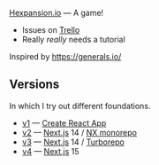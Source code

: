 [Hexpansion.io](https://hexpansion.io/) — A game!

* Issues on [Trello](https://trello.com/b/MYP7a1Gg/hexerals)
* Really *really* needs a tutorial

Inspired by https://generals.io/

## Versions

In which I try out different foundations.

* [v1](/neolefty/hexerals/tree/main/v1) — [Create React App](https://create-react-app.dev/)
* [v2](/neolefty/hexerals/tree/main/v2) — [Next.js](https://nextjs.org/) 14 / [NX monorepo](https://nx.dev/tutorials/integrated-repo-tutorial)
* [v3](/neolefty/hexerals/tree/main/v3) — [Next.js](https://nextjs.org/) 14 / [Turborepo](https://turbo.build/repo)
* [v4](/neolefty/hexerals/tree/main/v4) — [Next.js](https://nextjs.org/) 15
